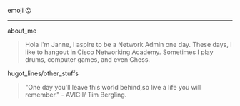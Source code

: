 emoji :stuck_out_tongue: 
***
about_me
>  Hola I'm Janne, I aspire to be a Network Admin one day. These days, I like to hangout in Cisco Networking Academy. Sometimes I play drums, computer games, and even Chess.

hugot_lines/other_stuffs
> "One day you'll leave this world behind,so live a life you will remember." - AVICII/ Tim Bergling.
